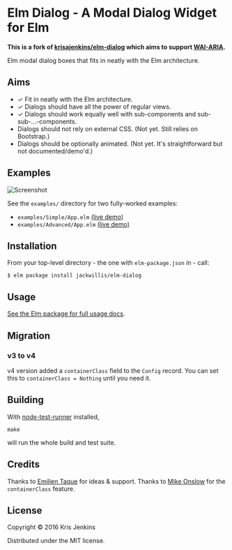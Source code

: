 # Elm Dialog - A Modal Dialog Widget for Elm

**This is a fork of [krisajenkins/elm-dialog](https://github.com/krisajenkins/elm-dialog)
which aims to support [WAI-ARIA](https://www.w3.org/WAI/intro/aria).**

Elm modal dialog boxes that fits in neatly with the Elm architecture.

## Aims

* ✓ Fit in neatly with the Elm architecture.
* ✓ Dialogs should have all the power of regular views.
* ✓ Dialogs should work equally well with sub-components and sub-sub-...-components.
* Dialogs should not rely on external CSS. (Not yet. Still relies on Bootstrap.)
* Dialogs should be optionally animated. (Not yet. It's straightforward but not documented/demo'd.)

## Examples


![Screenshot](screenshot.png?raw=true)

See the `examples/` directory for two fully-worked examples:

* `examples/Simple/App.elm` [(live demo)](http://krisajenkins.github.io/elm-dialog/Simple.html)
* `examples/Advanced/App.elm` [(live demo)](http://krisajenkins.github.io/elm-dialog/Advanced.html)

## Installation

From your top-level directory - the one with `elm-package.json` in - call:

```
$ elm package install jackwillis/elm-dialog
```

## Usage

[See the Elm package for full usage docs](http://package.elm-lang.org/packages/krisajenkins/elm-dialog/latest/Dialog).

## Migration

### v3 to v4

v4 version added a `containerClass` field to the `Config` record. You can set
this to `containerClass = Nothing` until you need it.

## Building

With [node-test-runner](https://github.com/rtfeldman/node-test-runner) installed,

```
make
```

will run the whole build and test suite.

## Credits

Thanks to [Emilien Taque](https://github.com/etaque) for ideas & support.
Thanks to [Mike Onslow](https://github.com/mikeonslow) for the `containerClass`
feature.
## License

Copyright © 2016 Kris Jenkins

Distributed under the MIT license.
